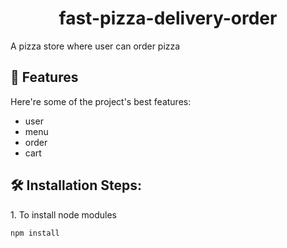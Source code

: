 <h1 align="center" id="title">fast-pizza-delivery-order</h1>

<p id="description">A pizza store where user can order pizza</p>

<h2>🧐 Features</h2>

Here're some of the project's best features:

- user
- menu
- order
- cart

<h2>🛠️ Installation Steps:</h2>

<p>1. To install node modules</p>

```
npm install
```
